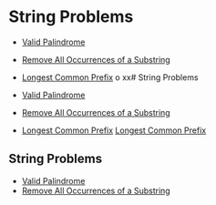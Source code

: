 # String Problems

- [Valid Palindrome](https://leetcode.com/problems/valid-palindrome/)
- [Remove All Occurrences of a Substring](https://leetcode.com/problems/remove-all-occurrences-of-a-substring/)
- [Longest Common Prefix](https://leetcode.com/problems/longest-common-prefix/submissions/1755612208/)
o
xx# String Problems

- [Valid Palindrome](https://leetcode.com/problems/valid-palindrome/)
- [Remove All Occurrences of a Substring](https://leetcode.com/problems/remove-all-occurrences-of-a-substring/)
- [Longest Common Prefix](https://leetcode.com/problems/longest-common-prefix/submissions/1755612208/)
[Longest Common Prefix](https://leetcode.com/problems/longest-common-prefix/submissions/1755612208/)

## String Problems

- [Valid Palindrome](https://leetcode.com/problems/valid-palindrome/)
- [Remove All Occurrences of a Substring](https://leetcode.com/problems/remove-all-occurrences-of-a-substring/)
